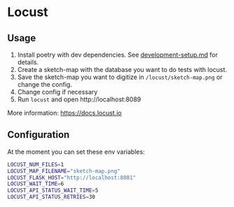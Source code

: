 # Locust

## Usage

1. Install poetry with dev dependencies. See [development-setup.md](../docs/development-setup.md) for details.
2. Create a sketch-map with the database you want to do tests with locust.
3. Save the sketch-map you want to digitize in `/locust/sketch-map.png` or change the config.
4. Change config if necessary
5. Run `locust` and open http://localhost:8089

More information: https://docs.locust.io

## Configuration

At the moment you can set these env variables:
```bash
LOCUST_NUM_FILES=1
LOCUST_MAP_FILENAME="sketch-map.png"
LOCUST_FLASK_HOST="http://localhost:8081"
LOCUST_WAIT_TIME=6
LOCUST_API_STATUS_WAIT_TIME=5
LOCUST_API_STATUS_RETRIES=30
```

